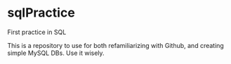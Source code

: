 # sqlPractice
First practice in SQL

This is a repository to use for both refamiliarizing with Github, and creating simple MySQL DBs.
Use it wisely.